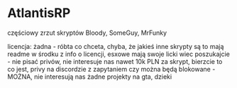 # AtlantisRP
częściowy zrzut skryptów Bloody, SomeGuy, MrFunky

licencja: żadna - róbta co chceta, chyba, że jakieś inne skrypty są to mają readme w środku z info o licencji, esxowe mają swoje licki wiec poszukajcie - nie pisać privów, nie interesuje nas nawet 10k PLN za skrypt, bierzcie to co jest, privy na discordzie z zapytaniem czy można będą blokowane - MOŻNA, nie interesują nas żadne projekty na gta, dzieki 
